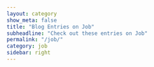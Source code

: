 ```yaml
---
layout: category
show_meta: false
title: "Blog Entries on Job"
subheadline: "Check out these entries on Job"
permalink: "/job/"
category: job
sidebar: right
---
```

